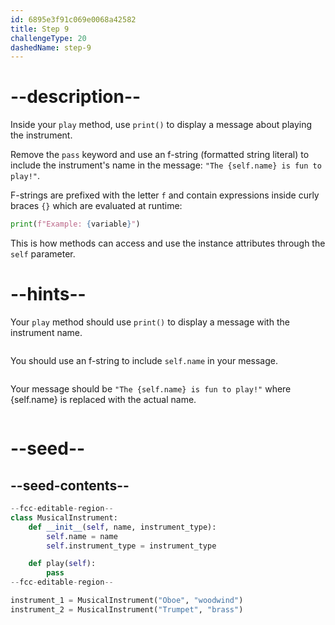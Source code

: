 ```yaml
---
id: 6895e3f91c069e0068a42582
title: Step 9
challengeType: 20
dashedName: step-9
---
```


# --description--

Inside your `play` method, use `print()` to display a message about playing the instrument.

Remove the `pass` keyword and use an f-string (formatted string literal) to include the instrument's name in the message: `"The {self.name} is fun to play!"`.

F-strings are prefixed with the letter `f` and contain expressions inside curly braces `{}` which are evaluated at runtime:

```python
print(f"Example: {variable}")
```

This is how methods can access and use the instance attributes through the `self` parameter.

# --hints--

Your `play` method should use `print()` to display a message with the instrument name.

```js

```

You should use an f-string to include `self.name` in your message.

```js

```

Your message should be `"The {self.name} is fun to play!"` where {self.name} is replaced with the actual name.

```js

```

# --seed--

## --seed-contents--

```py
--fcc-editable-region--
class MusicalInstrument:
    def __init__(self, name, instrument_type):
        self.name = name
        self.instrument_type = instrument_type

    def play(self):
        pass
--fcc-editable-region--

instrument_1 = MusicalInstrument("Oboe", "woodwind")
instrument_2 = MusicalInstrument("Trumpet", "brass")

```
